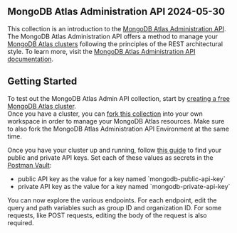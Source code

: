 ## MongoDB Atlas Administration API 2024-05-30

This collection is an introduction to the [MongoDB Atlas Administration API](https://www.mongodb.com/docs/atlas/reference/api-resources-spec/v2/). The MongoDB Atlas Administration API offers a method to manage your [MongoDB Atlas clusters](https://www.mongodb.com/resources/products/fundamentals/clusters) following the principles of the REST architectural style. To learn more, visit the [MongoDB Atlas Administration API documentation](https://www.mongodb.com/docs/atlas/api/atlas-admin-api-ref/).

## Getting Started

To test out the MongoDB Atlas Admin API collection, start by [creating a free MongoDB Atlas cluster](https://www.mongodb.com/docs/atlas/tutorial/deploy-free-tier-cluster/).  
Once you have a cluster, you can [fork this collection](https://learning.postman.com/docs/collaborating-in-postman/using-version-control/forking-elements/\#create-a-fork) into your own workspace in order to manage your MongoDB Atlas resources. Make sure to also fork the MongoDB Atlas Administration API Environment at the same time.

Once you have your cluster up and running, follow [this guide](https://www.mongodb.com/docs/atlas/configure-api-access/) to find your public and private API keys. Set each of these values as secrets in the [Postman Vault](https://learning.postman.com/docs/sending-requests/postman-vault/postman-vault-secrets/): 

- public API key as the value for a key named \`mongodb-public-api-key\`  
- private API key as the value for a key named  \`mongodb-private-api-key\`

You can now explore the various endpoints. For each endpoint, edit the query and path variables such as group ID and organization ID. For some requests, like POST requests, editing the body of the request is also required. 